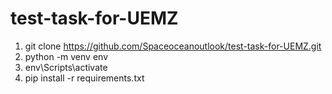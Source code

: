 # test-task-for-UEMZ

1. git clone https://github.com/Spaceoceanoutlook/test-task-for-UEMZ.git
2. python -m venv env
3. env\Scripts\activate
4. pip install -r requirements.txt
